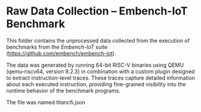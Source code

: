 # Raw Data Collection – Embench-IoT Benchmark

This folder contains the unprocessed data collected from the execution of benchmarks from the *Embench-IoT* suite (https://github.com/embench/embench-iot).

The data was generated by running 64-bit RISC-V binaries using QEMU (qemu-riscv64, version 9.2.3) in combination with a custom plugin designed to extract instruction-level traces. These traces capture detailed information about each executed instruction, providing fine-grained visibility into the runtime behavior of the benchmark programs.

The file was named titancfi.json
